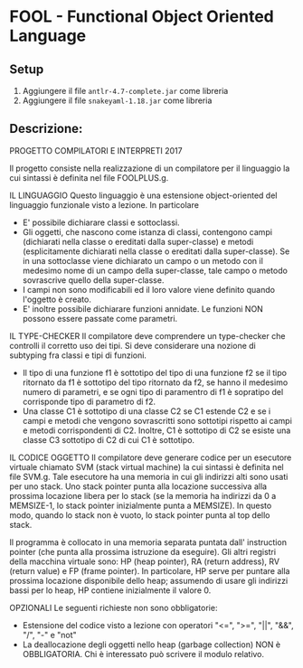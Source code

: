 
# FOOL - Functional Object Oriented Language

Setup
-
1) Aggiungere il file `antlr-4.7-complete.jar` come libreria
2) Aggiungere il file `snakeyaml-1.18.jar` come libreria
 
Descrizione:
-
PROGETTO COMPILATORI E INTERPRETI 2017

Il progetto consiste nella realizzazione di un compilatore per il linguaggio la cui sintassi è definita nel file FOOLPLUS.g. 

IL LINGUAGGIO
Questo linguaggio è una estensione object-oriented del linguaggio funzionale visto a 
lezione. In particolare 

* E' possibile dichiarare classi e sottoclassi. 
* Gli oggetti, che nascono come istanza di classi, contengono campi 
  (dichiarati nella classe o ereditati dalla super-classe) e metodi (esplicitamente 
  dichiarati nella classe o ereditati dalla super-classe). 
  Se in una sottoclasse viene dichiarato un campo o un metodo con il medesimo nome 
  di un campo della super-classe, tale campo o metodo sovrascrive quello della 
  super-classe. 
* I campi non sono modificabili ed il loro valore viene definito quando l'oggetto
  è creato.
* E' inoltre possibile dichiarare funzioni annidate. Le funzioni NON possono 
  essere passate come parametri.

IL TYPE-CHECKER
Il compilatore deve comprendere un type-checker che controlli il corretto uso dei tipi. Si deve 
considerare una nozione di subtyping fra classi e tipi di funzioni. 
* Il tipo di una funzione f1 è sottotipo del tipo di una funzione f2 se il tipo ritornato da f1 
  è sottotipo del tipo ritornato da f2, se hanno il medesimo numero di parametri, e se
  ogni tipo di paramentro di f1 è sopratipo del corrisponde tipo di parametro di f2. 
* Una classe C1 è sottotipo di una classe C2 se C1 estende C2 e se i campi e metodi che 
  vengono sovrascritti sono sottotipi rispetto ai campi e metodi corrispondenti di C2. 
  Inoltre, C1 è sottotipo di C2 se esiste una classe C3 sottotipo di C2 di cui C1 è 
  sottotipo.

IL CODICE OGGETTO
Il compilatore deve generare codice per un esecutore virtuale chiamato SVM (stack 
virtual machine) la cui sintassi è definita nel file SVM.g. Tale esecutore ha una 
memoria in cui gli indirizzi alti sono usati per uno stack. Uno stack pointer punta alla 
locazione successiva alla prossima locazione libera per lo stack (se la memoria ha 
indirizzi da 0 a MEMSIZE-1, lo stack pointer inizialmente punta a MEMSIZE). 
In questo modo, quando lo stack non è vuoto, lo stack pointer punta al top dello stack. 

Il programma è collocato in una memoria separata puntata dall' instruction pointer 
(che punta alla prossima istruzione da eseguire). Gli altri registri della macchina 
virtuale sono: HP (heap pointer), RA (return address), RV (return value) e FP 
(frame pointer). 
In particolare, HP serve per puntare alla prossima locazione disponibile dello 
heap; assumendo di usare gli indirizzi bassi per lo heap, HP contiene inizialmente 
il valore 0.

OPZIONALI
Le seguenti richieste non sono obbligatorie:
* Estensione del codice visto a lezione con operatori "<=", ">=", "||", "&&", "/", "-" 
   e "not"
* La deallocazione degli oggetti nello heap (garbage collection) NON è OBBLIGATORIA.
   Chi è interessato può scrivere il modulo relativo.